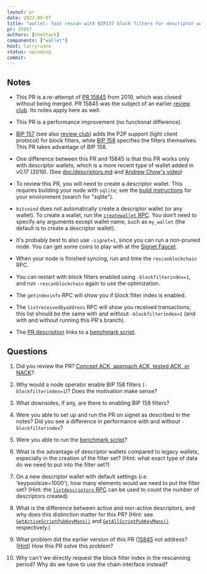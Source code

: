 ```yaml
---
layout: pr
date: 2022-09-07
title: "wallet: fast rescan with BIP157 block filters for descriptor wallets"
pr: 25957
authors: [theStack]
components: ["wallet"]
host: larryruane
status: upcoming
commit:
---
```


## Notes

- This PR is a re-attempt of [PR 15845](https://github.com/bitcoin/bitcoin/pull/15845)
from 2019, which was closed without being merged. PR 15845 was the
subject of an earlier [review club](https://bitcoincore.reviews/15845).
Its notes apply here as well.

- This PR is a performance improvement (no functional difference).

- [BIP 157](https://github.com/bitcoin/bips/blob/master/bip-0157.mediawiki)
(see also [review club](https://bitcoincore.reviews/18960))
adds the P2P support (light client protocol) for block filters, while
[BIP 158](https://github.com/bitcoin/bips/blob/master/bip-0158.mediawiki)
specifies the filters themselves. This PR takes advantage of BIP 158.

- One difference between this PR and 15845 is that this PR works only with
descriptor wallets, which is a more recent type of wallet added in v0.17 (2019).
(See [doc/descriptors.md](https://github.com/bitcoin/bitcoin/blob/master/doc/descriptors.md) and
[Andrew Chow's video](https://www.youtube.com/watch?v=xC25NzIjzog))

- To review this PR, you will need to create a descriptor wallet. This requires
building your node with `sqlite`; see the
[build instructions](https://github.com/bitcoin/bitcoin/tree/master/doc)
for your environment (search for "sqlite").

- `bitcoind` does not automatically create a descriptor wallet
(or any wallet). To create a wallet, run the
[`createwallet` RPC](https://developer.bitcoin.org/reference/rpc/createwallet.html).
You don't need to specify any arguments except wallet name, such as `my_wallet`
(the default is to create a descriptor wallet).

- It's probably best to also use `-signet=1`, since you can run a non-pruned node.
You can get some coins to play with at the [Signet Faucet](https://signet.bc-2.jp/).

- When your node is finished syncing, run and time the `rescanblockchain` RPC.

- You can restart with block filters enabled using `-blockfilterindex=1`, and
run `-rescanblockchain` again to use the optimization.

- The `getindexinfo` RPC will show you if block filter index is enabled.

- The `listreceivedbyaddress` RPC will show you received transactions; this
list should be the same with and without `-blockfilterindex=1` (and with and
without running this PR's branch).

- The [PR description](https://github.com/bitcoin/bitcoin/pull/25957#issue-1354921936)
links to a
[benchmark script](https://github.com/theStack/bitcoin/blob/fast_rescan_functional_test_benchmark/test/functional/pr25957_benchmark.py).

## Questions

1. Did you review the PR?
[Concept ACK, approach ACK, tested ACK, or NACK](https://github.com/bitcoin/bitcoin/blob/master/CONTRIBUTING.md#peer-review)?

1. Why would a node operator enable BIP 158 filters (`-blockfilterindex=1`)? Does the motivation
   make sense?

1. What downsides, if any, are there to enabling BIP 158 filters?

1. Were you able to set up and run the PR on signet as described in the notes?
Did you see a difference in performance with and without `-blockfilterindex`?

1. Were you able to run the 
[benchmark script](https://github.com/theStack/bitcoin/blob/fast_rescan_functional_test_benchmark/test/functional/pr25957_benchmark.py)?

1. What is the advantage of descriptor wallets compared to legacy wallets,
especially in the creation of the filter set?
(Hint: what exact type of data do we need to put into the filter set?)

1. On a new descriptor wallet with default settings (i.e. 'keypoolsize=1000'), how many elements would we need to put the filter set?
(Hint: the
[`listdescriptors` RPC](https://bitcoincore.org/en/doc/22.0.0/rpc/wallet/listdescriptors/)
can be used to count the number of descriptors created)

1. What is the difference between active and non-active descriptors,
and why does this distinction matter for this PR?
(Hint: see
[`GetActiveScriptPubKeyMans()`](https://github.com/bitcoin/bitcoin/blob/5291933fedceb9df16eb9e4627b1d7386b53ba07/src/wallet/wallet.cpp#L3293) and
[`GetAllScriptPubKeyMans()`](https://github.com/bitcoin/bitcoin/blob/5291933fedceb9df16eb9e4627b1d7386b53ba07/src/wallet/wallet.cpp#L3307)
respectively.)

1. What problem did the earlier version of this PR
([15845](https://github.com/bitcoin/bitcoin/pull/15845) not address?
([Hint](https://github.com/bitcoin/bitcoin/pull/15845#issuecomment-625768563))
How this PR solve this problem?

1. Why can't we directly request the block filter index in the rescanning period? Why do we have to
   use the chain interface instead?


<!-- TODO: After meeting, uncomment and add meeting log between the irc tags
## Meeting Log

{% irc %}
{% endirc %}
-->
